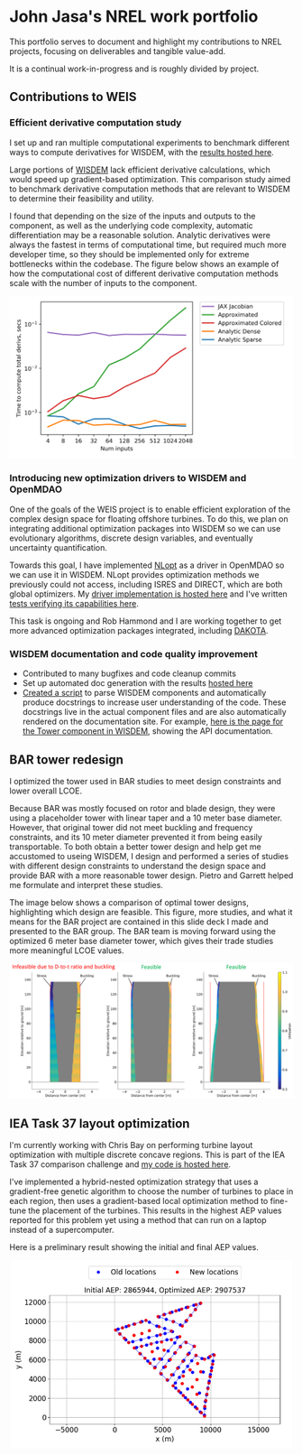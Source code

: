 # John Jasa's NREL work portfolio

This portfolio serves to document and highlight my contributions to NREL projects, focusing on deliverables and tangible value-add.

It is a continual work-in-progress and is roughly divided by project.

## Contributions to WEIS

### Efficient derivative computation study

I set up and ran multiple computational experiments to benchmark different ways to compute derivatives for WISDEM, with the [results hosted here](https://github.com/johnjasa/derivative_comparisons).

Large portions of [WISDEM](https://github.com/WISDEM/wisdem) lack efficient derivative calculations, which would speed up gradient-based optimization.
This comparison study aimed to benchmark derivative computation methods that are relevant to WISDEM to determine their feasibility and utility.

I found that depending on the size of the inputs and outputs to the component, as well as the underlying code complexity, automatic differentiation may be a reasonable solution.
Analytic derivatives were always the fastest in terms of computational time, but required much more developer time, so they should be implemented only for extreme bottlenecks within the codebase.
The figure below shows an example of how the computational cost of different derivative computation methods scale with the number of inputs to the component.

<p align="center">
  <img src="total_derivs_num_inputs.png" alt="Derivative cost scaling with number of inputs" width="800"/>
</p>


### Introducing new optimization drivers to WISDEM and OpenMDAO

One of the goals of the WEIS project is to enable efficient exploration of the complex design space for floating offshore turbines.
To do this, we plan on integrating additional optimization packages into WISDEM so we can use evolutionary algorithms, discrete design variables, and eventually uncertainty quantification.

Towards this goal, I have implemented [NLopt](https://nlopt.readthedocs.io/) as a driver in OpenMDAO so we can use it in WISDEM.
NLopt provides optimization methods we previously could not access, including ISRES and DIRECT, which are both global optimizers.
My [driver implementation is hosted here](https://github.com/johnjasa/OpenMDAO/blob/nlopt_driver/openmdao/drivers/nlopt_driver.py) and I've written [tests verifying its capabilities here](https://github.com/johnjasa/OpenMDAO/blob/nlopt_driver/openmdao/drivers/tests/test_nlopt_driver.py).

This task is ongoing and Rob Hammond and I are working together to get more advanced optimization packages integrated, including [DAKOTA](https://dakota.sandia.gov/).

### WISDEM documentation and code quality improvement

- Contributed to many bugfixes and code cleanup commits
- Set up automated doc generation with the results [hosted here](https://wisdem.readthedocs.io/en/latest/)
- [Created a script](https://github.com/WISDEM/WISDEM/blob/IEAontology4all/docs/_utils/convert_docstrings.py) to parse WISDEM components and automatically produce docstrings to increase user understanding of the code. These docstrings live in the actual component files and are also automatically rendered on the documentation site. For example, [here is the page for the Tower component in WISDEM](https://wisdem.readthedocs.io/en/latest/wisdem/towerse/documentation.html), showing the API documentation.

## BAR tower redesign

I optimized the tower used in BAR studies to meet design constraints and lower overall LCOE.

Because BAR was mostly focused on rotor and blade design, they were using a placeholder tower with linear taper and a 10 meter base diameter.
However, that original tower did not meet buckling and frequency constraints, and its 10 meter diameter prevented it from being easily transportable.
To both obtain a better tower design and help get me accustomed to useing WISDEM, I design and performed a series of studies with different design constraints to understand the design space and provide BAR with a more reasonable tower design.
Pietro and Garrett helped me formulate and interpret these studies.

The image below shows a comparison of optimal tower designs, highlighting which design are feasible.
This figure, more studies, and what it means for the BAR project are contained in this slide deck I made and presented to the BAR group.
The BAR team is moving forward using the optimized 6 meter base diameter tower, which gives their trade studies more meaningful LCOE values.

<p align="center">
  <img src="bar_tower_redesign.png" alt="Optimized BAR towers" width="800"/>
</p>

## IEA Task 37 layout optimization

I'm currently working with Chris Bay on performing turbine layout optimization with multiple discrete concave regions.
This is part of the IEA Task 37 comparison challenge and [my code is hosted here](https://github.com/johnjasa/iea37_case_study/tree/autograd/cs3-4).

I've implemented a hybrid-nested optimization strategy that uses a gradient-free genetic algorithm to choose the number of turbines to place in each region, then uses a gradient-based local optimization method to fine-tune the placement of the turbines.
This results in the highest AEP values reported for this problem yet using a method that can run on a laptop instead of a supercomputer.

Here is a preliminary result showing the initial and final AEP values.

<p align="center">
  <img src="case_810.png" alt="Optimized layouts for discrete regions" width="500"/>
</p>
